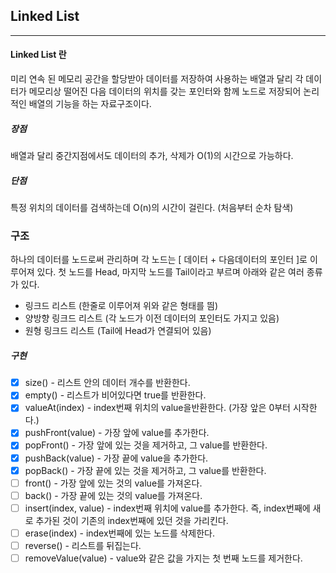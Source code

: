 ## Linked List

---

#### Linked List 란

미리 연속 된 메모리 공간을 할당받아 데이터를 저장하여 사용하는 배열과 달리 각 데이터가 메모리상 떨어진 다음 데이터의 위치를 갖는 포인터와 함께 노드로 저장되어 논리적인 배열의 기능을 하는 자료구조이다.

##### 장점

배열과 달리 중간지점에서도 데이터의 추가, 삭제가 O(1)의 시간으로 가능하다.

##### 단점

특정 위치의 데이터를 검색하는데 O(n)의 시간이 걸린다. (처음부터 순차 탐색)

### 구조

하나의 데이터를 노드로써 관리하며 각 노드는 [ 데이터 + 다음데이터의 포인터 ]로 이루어져 있다.
첫 노드를 Head, 마지막 노드를 Tail이라고 부르며 아래와 같은 여러 종류가 있다.

- 링크드 리스트 (한줄로 이루어져 위와 같은 형태를 띔)
- 양방향 링크드 리스트 (각 노드가 이전 데이터의 포인터도 가지고 있음)
- 원형 링크드 리스트 (Tail에 Head가 연결되어 있음)

##### 구현

- [x] size() - 리스트 안의 데이터 개수를 반환한다.
- [x] empty() - 리스트가 비어있다면 true를 반환한다.
- [x] valueAt(index) - index번째 위치의 value을반환한다. (가장 앞은 0부터 시작한다.)
- [x] pushFront(value) - 가장 앞에 value를 추가한다.
- [x] popFront() - 가장 앞에 있는 것을 제거하고, 그 value를 반환한다.
- [x] pushBack(value) - 가장 끝에 value을 추가한다.
- [x] popBack() - 가장 끝에 있는 것을 제거하고, 그 value를 반환한다.
- [ ] front() - 가장 앞에 있는 것의 value를 가져온다.
- [ ] back() - 가장 끝에 있는 것의 value를 가져온다.
- [ ] insert(index, value) - index번째 위치에 value를 추가한다. 즉, index번째에 새로 추가된 것이 기존의 index번째에 있던 것을 가리킨다.
- [ ] erase(index) - index번째에 있는 노드를 삭제한다.
- [ ] reverse() - 리스트를 뒤집는다.
- [ ] removeValue(value) - value와 같은 값을 가지는 첫 번째 노드를 제거한다.
